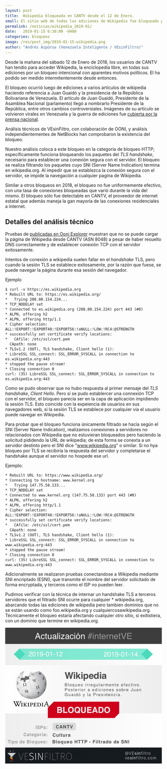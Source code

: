```yaml
---
layout: post
title:  Wikipedia bloqueada en CANTV desde el 12 de Enero.
small: El sitio web de todas las ediciones de Wikipedia fue bloqueado por CANTV, el proveedor de internet del estado Venezolano, del 12 al 14 de Enero de 2019
permalink: /noticias/wikipedia_2019-01/
date:   2019-01-15 6:30:00 -0400
categories: bloqueos
image: /res/post_img/2019-01-15-wikipedia.png
author: "Andrés Azpúrua (Venezuela Inteligente / VEsinFiltro)"
---
```



Desde la mañana del sábado 12 de Enero de 2018, los usuarios de CANTV han tendio para acceder Wikipedia, la enciclopedia libre, en todas sus ediciones por un bloqueo intencional con aparentes motivos políticos. El ha podido ser medido intermitentemente desde entonces.

El bloqueo ocurrió luego de ediciones a varios artículos de wikipedia haciendo referencia a Juan Guaidó y la presidencia de la República Bolivariana de Venezuela. El artículo de Juan Guaidó, Presidente de la Asamblea Nacional (parlamento) llegó a nombrarlo Presidente de la República, entre otros cambios controversiales. Imágenes de su artículo se volvieron virales en Venezuela y la guerra de ediciones fue [cubierta por la prensa nacional]().

Análisis técnicos de VEsinFiltro, con colaboración de OONI, y análisis independientementes de NetBlocks han comprobaron la existencia del bloqueo.

Nuestro análisis coloca a este bloqueo en la categoría de bloqueo HTTP; específicamente funciona bloqueando los paquetes del _TLS handshake_, neceisario para  establecer una conexión segura con el servidor. El bloqueo se realiza filtrando los paquetes cuyo SNI (Server Name Indication) termina en wikipedia.org. Al impedir que se establezca la conexión segura con el servidor, se impide la navegación a cualquier pagina de Wikipedia. 

Similar a otros bloqueos en 2018, el bloqueo no fue uniformemente efectivo, con una tasa de conexiones bloqueadas que varió durante la vida del mismo. El bloqueo sólo fue detectable en CANTV, el proveedor de internet estatal que además maneja la gan mayoría de las conexiones residenciales a internet.

## Detalles del análisis técnico

Pruebas de [publicadas en Ooni Explorer](https://explorer.ooni.torproject.org/measurement/20190113T203747Z_AS8048_zmgCmhj2SnRKM6utWKbrj2GHz9UFtYq5db0nYWIbSJzDsHOXWE?input=http://wikipedia.org) muestran que no se puede cargar la página de Wikipedia desde CANTV (ASN 8048) a pesar de haber resuelto DNS correctamente y de establecer conexión TCP con el servidor exitosamente. 

Intentos de conexión a wikipedia suelen fallar en el _handshake_ TLS, pero cuando la sesión TLS se establece exitosamente, por la razón que fuese, se puede navegar la página durante esa sesión del navegador. 

Ejemplo
```shell
$ curl -v https://es.wikipedia.org
* Rebuilt URL to: https://es.wikipedia.org/
*   Trying 208.80.154.224...
* TCP_NODELAY set
* Connected to es.wikipedia.org (208.80.154.224) port 443 (#0)
* ALPN, offering h2
* ALPN, offering http/1.1
* Cipher selection: ALL:!EXPORT:!EXPORT40:!EXPORT56:!aNULL:!LOW:!RC4:@STRENGTH
* successfully set certificate verify locations:
*   CAfile: /etc/ssl/cert.pem
  CApath: none
* TLSv1.2 (OUT), TLS handshake, Client hello (1):
* LibreSSL SSL_connect: SSL_ERROR_SYSCALL in connection to es.wikipedia.org:443
* stopped the pause stream!
* Closing connection 0
curl: (35) LibreSSL SSL_connect: SSL_ERROR_SYSCALL in connection to es.wikipedia.org:443
```

Como se pudo observar que no hubo respuesta al primer mensaje del _TLS handshake_, _Client Hello_. Pero sí se pudo establercer una connexión TCP con el servidor, el bloqueo parecía ser en la capa de aplicación impidiendo la sesión TLS. Esto coincide con la expeiencia de usuarios en sus navegadores web, si la sesión TLS se establece por cualquier vía el usuario puede navegar en Wikipedia.

Para probar que el bloqueo funciona únicamente filtrado se hacía según el SNI (Server Name Indication), realizamos conexiones a servidores no relacionados con Wikipedia que no estuvieran bloqueados pero haciendo la solicitud pididendo la URL de wikipedia; de esta forma se conexta a un servidor destinto pero el SNI dice "www.wikipedia.org" o similar. Si no hya bloqueo por TLS se recibiría la respuesta del servidor y completarse el handshake aunque el servidor no hospede ese url.

Ejemplo:
```shell
* Rebuilt URL to: https://www.wikipedia.org/
* Connecting to hostname: www.kernel.org
*   Trying 147.75.58.133...
* TCP_NODELAY set
* Connected to www.kernel.org (147.75.58.133) port 443 (#0)
* ALPN, offering h2
* ALPN, offering http/1.1
* Cipher selection: ALL:!EXPORT:!EXPORT40:!EXPORT56:!aNULL:!LOW:!RC4:@STRENGTH
* successfully set certificate verify locations:
*   CAfile: /etc/ssl/cert.pem
  CApath: none
* TLSv1.2 (OUT), TLS handshake, Client hello (1):
* LibreSSL SSL_connect: SSL_ERROR_SYSCALL in connection to www.wikipedia.org:443
* stopped the pause stream!
* Closing connection 0
curl: (35) LibreSSL SSL_connect: SSL_ERROR_SYSCALL in connection to www.wikipedia.org:443
```

Adicionalmente se realizaron pruebas conectandose a Wikipedia mediante SNI encriptado (ESNI), que transmite el nombre del servidor solicitado de forma encryptada, y terceros como el ISP no pueden leer.

Pudimos verificar con la técnica de internar un handshake TLS a terceros servidores que el filtrado SNI ocurre para cualquier * wikipedia.org, abarcando todas las ediciones de wikipedia pero tambien dominios que no se están usando como foo.wikipedia.org y cualquiercosawikipedia.org. Técnicamente el bloqueo estaría afectando cualquier otro sitio, si exitistiera, con un dominio que termine en wikipedia.org.


![Cover image](/res/post_img/2019-01-15-wikipedia.png)
